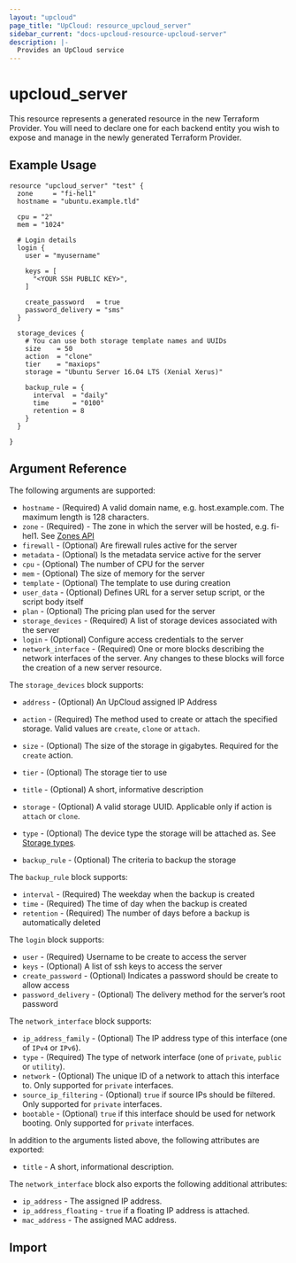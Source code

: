 ```yaml
---
layout: "upcloud"
page_title: "UpCloud: resource_upcloud_server"
sidebar_current: "docs-upcloud-resource-upcloud-server"
description: |-
  Provides an UpCloud service
---
```


# upcloud_server

This resource represents a generated resource in the new Terraform Provider.  You will need to declare one for each backend entity you wish to expose and manage in the newly generated Terraform Provider. 

## Example Usage

```hcl
resource "upcloud_server" "test" {
  zone     = "fi-hel1"
  hostname = "ubuntu.example.tld"

  cpu = "2"
  mem = "1024"

  # Login details
  login {
    user = "myusername"

    keys = [
      "<YOUR SSH PUBLIC KEY>",
    ]

    create_password   = true
    password_delivery = "sms"
  }

  storage_devices {
    # You can use both storage template names and UUIDs
    size    = 50
    action  = "clone"
    tier    = "maxiops"
    storage = "Ubuntu Server 16.04 LTS (Xenial Xerus)"

    backup_rule = {
      interval  = "daily"
      time      = "0100"
      retention = 8
    }
  }

}

```

## Argument Reference

The following arguments are supported:

* `hostname` - (Required) A valid domain name, e.g. host.example.com. The maximum length is 128 characters.
* `zone` - (Required) - The zone in which the server will be hosted, e.g. fi-hel1. See [Zones API](https://developers.upcloud.com/1.3/5-zones/)
* `firewall` - (Optional) Are firewall rules active for the server
* `metadata` - (Optional) Is the metadata service active for the server
* `cpu` - (Optional) The number of CPU for the server
* `mem` - (Optional) The size of memory for the server
* `template` - (Optional) The template to use during creation
* `user_data` - (Optional) Defines URL for a server setup script, or the script body itself
* `plan` - (Optional) The pricing plan used for the server
* `storage_devices` - (Required) A list of storage devices associated with the server
* `login` - (Optional) Configure access credentials to the server
* `network_interface` - (Required) One or more blocks describing the network interfaces of the server. Any changes to these blocks will force the creation of a new server resource.

The `storage_devices` block supports:

* `address` - (Optional) An UpCloud assigned IP Address
* `action` - (Required) The method used to create or attach the specified storage. Valid values are `create`, `clone` or `attach`.
* `size` - (Optional) The size of the storage in gigabytes. Required for the `create` action.
* `tier` - (Optional) The storage tier to use
* `title` - (Optional) A short, informative description
* `storage` - (Optional) A valid storage UUID. Applicable only if action is `attach` or `clone`.

* `type` - (Optional) The device type the storage will be attached as. See [Storage types](https://developers.upcloud.com/1.3/9-storages/).
* `backup_rule` - (Optional) The criteria to backup the storage

The `backup_rule` block supports:

* `interval` - (Required) The weekday when the backup is created
* `time` - (Required) The time of day when the backup is created
* `retention` - (Required) The number of days before a backup is automatically deleted

The `login` block supports:

* `user` - (Required) Username to be create to access the server
* `keys` - (Optional) A list of ssh keys to access the server
* `create_password` - (Optional) Indicates a password should be create to allow access
* `password_delivery` - (Optional) The delivery method for the server’s root password

The `network_interface` block supports:

* `ip_address_family` - (Optional) The IP address type of this interface (one of `IPv4` or `IPv6`).
* `type` - (Required) The type of network interface (one of `private`, `public` or `utility`).
* `network` - (Optional) The unique ID of a network to attach this interface to. Only supported for `private` interfaces.
* `source_ip_filtering` - (Optional) `true` if source IPs should be filtered. Only supported for `private` interfaces.
* `bootable` - (Optional) `true` if this interface should be used for network booting. Only supported for `private` interfaces.

In addition to the arguments listed above, the following attributes are exported:

* `title` - A short, informational description.

The `network_interface` block also exports the following additional attributes:

* `ip_address` - The assigned IP address.
* `ip_address_floating` - `true` if a floating IP address is attached.
* `mac_address` - The assigned MAC address.

## Import